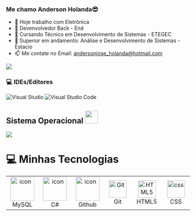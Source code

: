 ### Me chamo Anderson Holanda😎

- 🔭 Hoje trabalho com Eletrônica
- 🌱 Devenvolvedor Back - End
- 🌱 Cursando Técnico em Desenvolvimento de Sistemas - ETEGEC
- 🌱 Superior em andamento: Análise e Desenvolvimento de Sistemas - Estacio
- 📫 Me contate no Email: andersonjose_holanda@hotmail.com
<div> 
  <a href="https://instagram.com/dinhoanderson79" target="_blank"><img src="https://img.shields.io/badge/-Instagram-%23E4405F?style=for-the-badge&logo=instagram&logoColor=white" target="_blank"></a>  
</div>


### 💻 IDEs/Editores
![Visual Studio](https://img.shields.io/badge/visualstudio-000?style=for-the-badge&logo=visualstudio)
![Visual Studio Code](https://img.shields.io/badge/Visual%20Studio%20Code-0078d7.svg?style=for-the-badge&logo=visual-studio-code&logoColor=white)

## Sistema Operacional <picture><img src = "https://github.com/JoJoDevAdventure/JoJoDevAdventure/blob/main/Images/about_me.gif?raw=true" width = 35px></picture> 
[![](https://img.shields.io/badge/Windows-423472?style=for-the-badge&logo=windows&logoColor=white)](https://github.com/dinhoanderson)


# 💻 Minhas Tecnologias

<table align="center">
<td align="center" width="96">  
        <img src="https://techstack-generator.vercel.app/mysql-icon.svg" alt="icon" width="65" height="65" />
      <br>MySQL
    </td>

  <td align="center" width="96">
        <img src="https://techstack-generator.vercel.app/csharp-icon.svg" alt="icon" width="65" height="65" />
      <br>C#
    </td>

<td align="center" width="96">
        <img src="https://techstack-generator.vercel.app/github-icon.svg" alt="icon" width="65" height="65" />
      <br>Github
    </td>
    <td align="center" width="96"> 
        <img src="https://user-images.githubusercontent.com/25181517/192108372-f71d70ac-7ae6-4c0d-8395-51d8870c2ef0.png" width="48" height="48" alt="Git" />
      <br>Git
    </td>

 <td align="center"  width="96">
        <img src="https://skillicons.dev/icons?i=html" width="48" height="48" alt="HTML5" />
      <br>HTML5
    </td>
    <td align="center" width="96">
        <img src="https://skillicons.dev/icons?i=css" width="48" height="48" alt="css" />
      <br>CSS
    </td>
</table>
